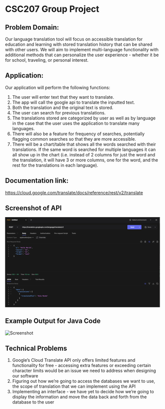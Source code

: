 # CSC207 Group Project

## Problem Domain:
Our language translation tool will focus on accessible translation for education and learning with stored translation 
history that can be shared with other users. We will aim to implement multi-language functionality with additional 
methods that can personalize the user experience - whether it be for school, traveling, or personal interest.

## Application:
Our application will perform the following functions: 
1. The user will enter text that they want to translate. 
2. The app will call the google api to translate the inputted text. 
3. Both the translation and the original text is stored. 
4. The user can search for previous translations. 
5. The translations stored are categorized by user as well as by language in the case that the user uses the
application to translate many languages. 
6. There will also be a feature for frequency of searches, potentially flagging common searches so that they are more 
accessible. 
7. There will be a chart/table that shows all the words searched with their translations. If the same word is searched 
for multiple languages it can all show up in the chart (i.e. instead of 2 columns for just the word and the translation,
it will have 3 or more columns, one for the word, and the rest for the translations in each language).

## Documentation link:
https://cloud.google.com/translate/docs/reference/rest/v2/translate

## Screenshot of API
![Screenshot](documentation_API.png)

## Example Output for Java Code
![Screenshot](API_Call_example.png)

## Technical Problems
1. Google’s Cloud Translate API only offers limited features and functionality for free - accessing extra features or 
exceeding certain character limits would be an issue we need to address when designing our software
2. Figuring out how we’re going to access the databases we want to use, the scope of translation that we can implement
using the API
3. Implementing an interface - we have yet to decide how we’re going to display the information and move the data back 
and forth from the database to the user

